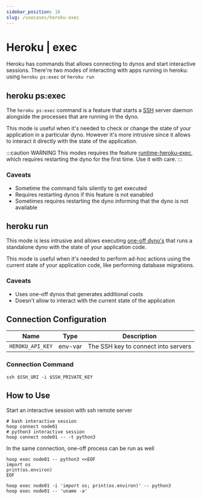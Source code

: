 ```yaml
---
sidebar_position: 16
slug: /usecases/heroku-exec
---
```


# Heroku | exec

Heroku has commands that allows connecting to dynos and start interactive sessions. There're two modes of interacting with apps running in heroku: using `heroku ps:exec` or `heroku run`

## heroku ps:exec

The `heroku ps:exec` command is a feature that starts a [SSH](https://en.wikipedia.org/wiki/Secure_Shell) server daemon alongside the processes that are running in the dyno.

This mode is useful when it's needed to check or change the state of your application in a particular dyno. However it's more intrusive since it allows to interact it directly with the state of the application.

:::caution WARNING
This modes requires the feature [runtime-heroku-exec](https://devcenter.heroku.com/articles/exec), which requires restarting the dyno for the first time. Use it with care.
:::

### Caveats

- Sometime the command fails silently to get executed 
- Requires restarting dynos if this feature is not eanabled
- Sometimes requires restarting the dyno informing that the dyno is not available

## heroku run

This mode is less intrusive and allows executing [one-off dyno's](https://devcenter.heroku.com/articles/one-off-dynos) that runs a standalone dyno with the state of your application code.

This mode is useful when it's needed to perform ad-hoc actions using the current state of your application code, like performing database migrations.

### Caveats

- Uses one-off dynos that generates additional costs
- Doesn't allow to interact with the current state of the application

## Connection Configuration

| Name                    | Type       | Description                         |
|------------------------ | ------- | -------------------------------------- |
| `HEROKU_API_KEY`        | env-var | The SSH key to connect into servers    |

### Connection Command

```shell
ssh $SSH_URI -i $SSH_PRIVATE_KEY
```

## How to Use

Start an interactive session with ssh remote server

```shell
# bash interactive session
hoop connect node01
# python3 interactive session
hoop connect node01 -- -t python3
```

In the same connection, one-off process can be run as well

```shell
hoop exec node01 -- python3 <<EOF
import os
print(os.environ)
EOF

hoop exec node01 -i 'import os; print(os.environ)' -- python3
hoop exec node01 -- 'uname -a'
```
